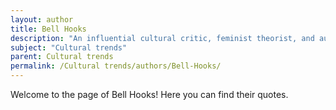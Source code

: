 ```yaml
---
layout: author
title: Bell Hooks
description: "An influential cultural critic, feminist theorist, and author, Hooks explores the intersection of race, gender, and culture. She has written extensively on cultural trends affecting marginalized groups."
subject: "Cultural trends"
parent: Cultural trends
permalink: /Cultural trends/authors/Bell-Hooks/
---
```


Welcome to the page of Bell Hooks! Here you can find their quotes.
